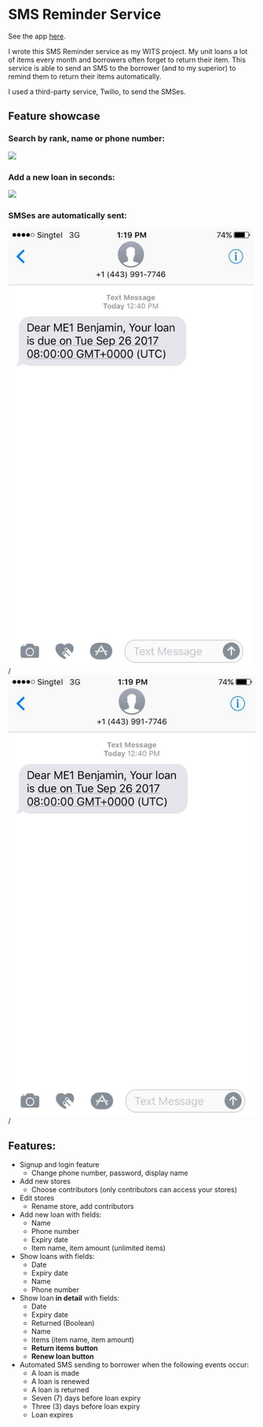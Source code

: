 # SMS Reminder Service

See the app [here](https://loan-tracker.herokuapp.com/).

I wrote this SMS Reminder service as my WITS project. My unit loans a lot of
items every month and borrowers often forget to return their item. This service
is able to send an SMS to the borrower (and to my superior) to remind them to
return their items automatically.

I used a third-party service, Twilio, to send the SMSes.

## Feature showcase

### Search by rank, name or phone number:

<img src= "https://thumbs.gfycat.com/PositiveUnawareCub-size_restricted.gif"
width = "500">

### Add a new loan in seconds:

<img src= "https://thumbs.gfycat.com/ActiveHealthyImago-size_restricted.gif"
width = "500">

### SMSes are automatically sent:

<img src= "/docs/img/sms_reminder.jpg"
width = "500">
/*![auto_sms](/docs/img/sms_reminder.jpg)*/

## Features:

* Signup and login feature
  * Change phone number, password, display name
* Add new stores
  * Choose contributors (only contributors can access your stores)
* Edit stores
  * Rename store, add contributors
* Add new loan with fields:
  * Name
  * Phone number
  * Expiry date 
  * Item name, item amount (unlimited items)
* Show loans with fields:
  * Date
  * Expiry date
  * Name
  * Phone number
* Show loan **in detail** with fields:
  * Date
  * Expiry date
  * Returned (Boolean)
  * Name
  * Items (item name, item amount)
  * **Return items button**
  * **Renew loan button**
* Automated SMS sending to borrower when the following events occur:
  * A loan is made
  * A loan is renewed
  * A loan is returned
  * Seven (7) days before loan expiry
  * Three (3) days before loan expiry
  * Loan expires

